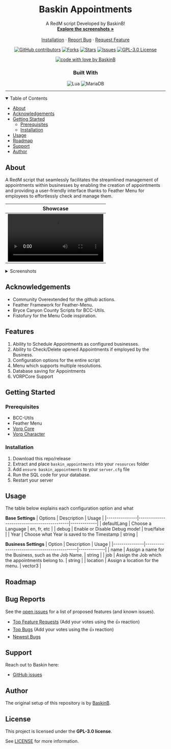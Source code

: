 <a name="readme-top"></a>

<div align="center">
<br />

<br />
<div align="center">
  <a href="https://github.com/BaskinB/baskin_appointments">

  </a>

  <h1 align="center">Baskin Appointments</h1>

  <p align="center">
    A RedM script Developed by BaskinB!
    <br />
    <a href="#about"><strong>Explore the screenshots »</strong></a>
    <br />
    <br />
    <a href="#installation">Installation</a>
    ·
    <a href="https://github.com/BaskinB/baskin_appointment/issues">Report Bug</a>
    ·
    <a href="https://github.com/BaskinB/baskin_appointment/issues">Request Feature</a>
  </p>
</div>

<!-- [![Project license](https://img.shields.io/github/license/BaskinB/REPO_SLUG.svg?style=flat-square)](LICENSE) -->

[![GitHub contributors][contributors-shield]][contributors-url]
[![Forks][forks-shield]][forks-url]
[![Stars][stars-shield]][stars-url]
[![Issues][issues-shield]][issues-url]
[![GPL-3.0 License][license-shield]][license-url]

[![code with love by BaskinB](https://img.shields.io/badge/%3C%2F%3E%20With%20%E2%99%A5%20By-BaskinB-ff1414.svg?style=flat-badge)](https://github.com/BaskinB)

### Built With
![Lua](https://img.shields.io/badge/lua-%232C2D72.svg?style=for-the-badge&logo=lua&logoColor=white)
![MariaDB](https://img.shields.io/badge/MariaDB-003545?style=for-the-badge&logo=mariadb&logoColor=white)

</div>

---

<details open="open">
<summary>Table of Contents</summary>

- [About](#about)
- [Acknowledgements](#acknowledgements)
- [Getting Started](#getting-started)
  - [Prerequisites](#prerequisites)
  - [Installation](#installation)
- [Usage](#usage)
- [Roadmap](#roadmap)
- [Support](#support)
- [Author](#author)

</details>

## About
A RedM script that seamlessly facilitates the streamlined management of appointments within businesses by enabling the creation of appointments and providing a user-friendly interface thanks to Feather Menu for employees to effortlessly check and manage them.

|                               Showcase                             |
| :-------------------------------------------------------------------: |
| <video src="https://github.com/BaskinB/baskin_appointments/assets/54458253/1575f345-b8a5-450f-bf5d-38208b88f716"> |

<details>
<summary>Screenshots</summary>
<br>

|                               Regular Menu                               |
| :-------------------------------------------------------------------: |
| <img src="https://github.com/BaskinB/baskin_appointments/assets/54458253/3337eeed-7c3b-4000-bcc1-cd5328bbc53a" width="100%"> |
|                               **Employee Menu**                                 |
| <img src="https://github.com/BaskinB/baskin_appointments/assets/54458253/d7c0ab94-9253-4a5d-8861-8ad46fdc431b" width="100%"> |
|                               **Scheduling Menu**                                 |
| <img src="https://github.com/BaskinB/baskin_appointments/assets/54458253/226d2f21-3809-406e-809d-1e47d90c87bc" width="100%"> |
|                               **View Appointments Menu**                                 |
| <img src="https://github.com/BaskinB/baskin_appointments/assets/54458253/d26e6ffa-f2cb-4a16-bde2-985a98947193" width="100%"> |
|                               **View Appointments Menu**                                 |
| <img src="https://github.com/BaskinB/baskin_appointments/assets/54458253/6ec4b566-2d3d-4263-ad5b-a7b0fd8d2b9e" width="100%"> |

</details>



</details>

## Acknowledgements
- Community Overextended for the github actions.
- Feather Framework for Feather-Menu.
- Bryce Canyon County Scripts for BCC-Utils.
- Fistofury for the Menu Code inspiration.

## Features

1. Ability to Schedule Appointments as configured businesses.
2. Ability to Check/Delete opened Appointments if employed by the Business.
2. Configuration options for the entire script
3. Menu which supports multiple resolutions.
4. Database saving for Appointments
5. VORPCore Support


## Getting Started

### Prerequisites

- BCC-Utils
- Feather Menu
- [Vorp Core](https://github.com/VORPCORE/vorp-core-lua)
- [Vorp Character](https://github.com/VORPCORE/vorp_character-lua)

### Installation


1. Download this repo/release
2. Extract and place `baskin_appointments` into your `resources` folder
3. Add `ensure baskin_appointments` to your `server.cfg` file
4. Run the SQL code for your database.
4. Restart your server

## Usage

The table below explains each configuration option and what

**Base Settings**
 | Options | Description                                | Usage       |
|---------------|--------------------------------------------|-------------|
| defaultLang   | Choose a Language                          | en, fr, etc |
| debug         | Enable or Disable Debug mode!              | true/false  |
| Year          | Choose what Year is saved to the Timestamp | string      |

**Business Settings**
| Option | Description                               | Usage       |
|---------------|--------------------------------------------|-------------|
| name | Assign a name for the Business, such as the Job Name. | string |
| job | Assign the Job which the appointments belong to. | string |
| location | Assign a location for the menu. | vector3 |

## Roadmap

## Bug Reports

See the [open issues](https://github.com/BaskinB/baskin_appointments/issues) for a list of proposed features (and known issues).

- [Top Feature Requests](https://github.com/BaskinB/baskin_appointments/issues?q=label%3Aenhancement+is%3Aopen+sort%3Areactions-%2B1-desc) (Add your votes using the 👍 reaction)
- [Top Bugs](https://github.com/BaskinB/baskin_appointments/issues?q=is%3Aissue+is%3Aopen+label%3Abug+sort%3Areactions-%2B1-desc) (Add your votes using the 👍 reaction)
- [Newest Bugs](https://github.com/BaskinB/baskin_appointments/issues?q=is%3Aopen+is%3Aissue+label%3Abug)

## Support

Reach out to Baskin here:
- [GitHub issues](https://github.com/BaskinB/baskin_appointments/issues/new?assignees=&labels=question&template=04_SUPPORT_QUESTION.md&title=support%3A+)

## Author

The original setup of this repository is by [BaskinB](https://github.com/BaskinB).

## License

This project is licensed under the **GPL-3.0 license**.

See [LICENSE](LICENSE) for more information.

<!-- MARKDOWN LINKS & IMAGES -->
<!-- https://www.markdownguide.org/basic-syntax/#reference-style-links -->
[contributors-shield]: https://img.shields.io/github/contributors-anon/BaskinB/baskin_appointments?style=for-the-badge&color=%2336bf00
[contributors-url]: https://github.com/BaskinB/baskin_appointments/graphs/contributors
[forks-shield]: https://img.shields.io/github/forks/BaskinB/baskin_appointments?style=for-the-badge
[forks-url]: https://github.com/BaskinB/baskin_appointments/forks
[forks-shield]: https://img.shields.io/github/forks/BaskinB/baskin_appointments?style=for-the-badge
[forks-url]: https://github.com/BaskinB/baskin_appointments/forks
[stars-shield]: https://img.shields.io/github/stars/BaskinB/baskin_appointments?style=for-the-badge&color=%230377fc
[stars-url]: https://github.com/BaskinB/baskin_appointments/stargazers
[issues-shield]: https://img.shields.io/github/issues/BaskinB/baskin_appointments?style=for-the-badge&color=%23fccf03
[issues-url]: https://github.com/BaskinB/baskin_appointments/issues
[license-shield]: https://img.shields.io/badge/GPL-gpl?style=for-the-badge&label=License
[license-url]: https://github.com/BaskinB/baskin_appointments/blob/main/LICENSE
